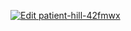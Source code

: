 [![Edit patient-hill-42fmwx](https://codesandbox.io/static/img/play-codesandbox.svg)](https://codesandbox.io/p/devbox/patient-hill-42fmwx?embed=1&file=%2Fsrc%2FApp.tsx)